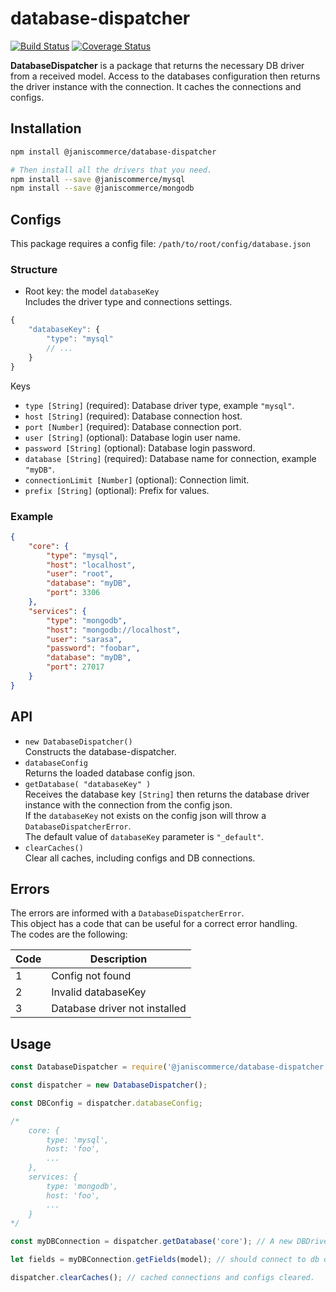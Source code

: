 # database-dispatcher

[![Build Status](https://travis-ci.org/janis-commerce/database-dispatcher.svg?branch=JCN-68-database-dispatcher)](https://travis-ci.org/janis-commerce/database-dispatcher)
[![Coverage Status](https://coveralls.io/repos/github/janis-commerce/database-dispatcher/badge.svg?branch=JCN-68-database-dispatcher)](https://coveralls.io/github/janis-commerce/database-dispatcher?branch=JCN-68-database-dispatcher)

**DatabaseDispatcher** is a package that returns the necessary DB driver from a received model. Access to the databases configuration then returns the driver instance with the connection. It caches the connections and configs.

## Installation

```sh
npm install @janiscommerce/database-dispatcher

# Then install all the drivers that you need.
npm install --save @janiscommerce/mysql
npm install --save @janiscommerce/mongodb
```

## Configs

This package requires a config file: `/path/to/root/config/database.json`  

### Structure

- Root key: the model `databaseKey`  
Includes the driver type and connections settings.  

```js
{
    "databaseKey": {
        "type": "mysql"
        // ...
    }
}
```

Keys  

- `type [String]` (required): Database driver type, example `"mysql"`.  
- `host [String]` (required): Database connection host.  
- `port [Number]` (required): Database connection port.  
- `user [String]` (optional): Database login user name.  
- `password [String]` (optional): Database login password.  
- `database [String]` (required): Database name for connection, example `"myDB"`.  
- `connectionLimit [Number]` (optional): Connection limit.  
- `prefix [String]` (optional): Prefix for values.  

### Example

```json
{
    "core": {
        "type": "mysql",
        "host": "localhost",
        "user": "root",
        "database": "myDB",
        "port": 3306
    },
    "services": {
        "type": "mongodb",
        "host": "mongodb://localhost",
        "user": "sarasa",
        "password": "foobar",
        "database": "myDB",
        "port": 27017
    }
}
```

## API

- `new DatabaseDispatcher()`  
Constructs the database-dispatcher.  
- `databaseConfig`  
Returns the loaded database config json.  
- `getDatabase( "databaseKey" )`  
Receives the database key `[String]` then returns the database driver instance with the connection from the config json.  
If the `databaseKey` not exists on the config json will throw a `DatabaseDispatcherError`.  
The default value of `databaseKey` parameter is `"_default"`.  
- `clearCaches()`  
Clear all caches, including configs and DB connections.

## Errors

The errors are informed with a `DatabaseDispatcherError`.  
This object has a code that can be useful for a correct error handling.  
The codes are the following:  

| Code | Description                   |
|------|-------------------------------|
| 1    | Config not found              |
| 2    | Invalid databaseKey           |
| 3    | Database driver not installed |

## Usage

```js
const DatabaseDispatcher = require('@janiscommerce/database-dispatcher');

const dispatcher = new DatabaseDispatcher();

const DBConfig = dispatcher.databaseConfig;

/*
    core: {
        type: 'mysql',
        host: 'foo',
        ...
    },
    services: {
        type: 'mongodb',
        host: 'foo',
        ...
    }
*/

const myDBConnection = dispatcher.getDatabase('core'); // A new DBDriver instance is returned.

let fields = myDBConnection.getFields(model); // should connect to db driver and return the fields...

dispatcher.clearCaches(); // cached connections and configs cleared.
```
